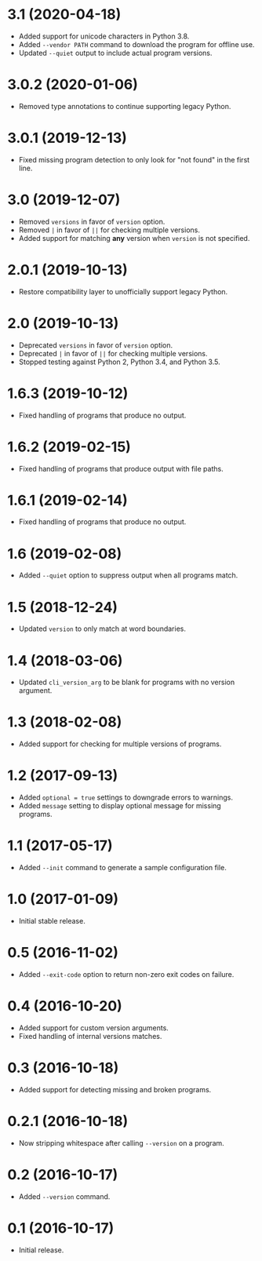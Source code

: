 # 3.1 (2020-04-18)

- Added support for unicode characters in Python 3.8.
- Added `--vendor PATH` command to download the program for offline use.
- Updated `--quiet` output to include actual program versions.

# 3.0.2 (2020-01-06)

- Removed type annotations to continue supporting legacy Python.

# 3.0.1 (2019-12-13)

- Fixed missing program detection to only look for "not found" in the first line.

# 3.0 (2019-12-07)

- Removed `versions` in favor of `version` option.
- Removed `|` in favor of `||` for checking multiple versions.
- Added support for matching **any** version when `version` is not specified.

# 2.0.1 (2019-10-13)

- Restore compatibility layer to unofficially support legacy Python.

# 2.0 (2019-10-13)

- Deprecated `versions` in favor of `version` option.
- Deprecated `|` in favor of `||` for checking multiple versions.
- Stopped testing against Python 2, Python 3.4, and Python 3.5.

# 1.6.3 (2019-10-12)

- Fixed handling of programs that produce no output.

# 1.6.2 (2019-02-15)

- Fixed handling of programs that produce output with file paths.

# 1.6.1 (2019-02-14)

- Fixed handling of programs that produce no output.

# 1.6 (2019-02-08)

- Added `--quiet` option to suppress output when all programs match.

# 1.5 (2018-12-24)

- Updated `version` to only match at word boundaries.

# 1.4 (2018-03-06)

- Updated `cli_version_arg` to be blank for programs with no version argument.

# 1.3 (2018-02-08)

- Added support for checking for multiple versions of programs.

# 1.2 (2017-09-13)

- Added `optional = true` settings to downgrade errors to warnings.
- Added `message` setting to display optional message for missing programs.

# 1.1 (2017-05-17)

- Added `--init` command to generate a sample configuration file.

# 1.0 (2017-01-09)

- Initial stable release.

# 0.5 (2016-11-02)

- Added `--exit-code` option to return non-zero exit codes on failure.

# 0.4 (2016-10-20)

- Added support for custom version arguments.
- Fixed handling of internal versions matches.

# 0.3 (2016-10-18)

- Added support for detecting missing and broken programs.

# 0.2.1 (2016-10-18)

- Now stripping whitespace after calling `--version` on a program.

# 0.2 (2016-10-17)

- Added `--version` command.

# 0.1 (2016-10-17)

- Initial release.
